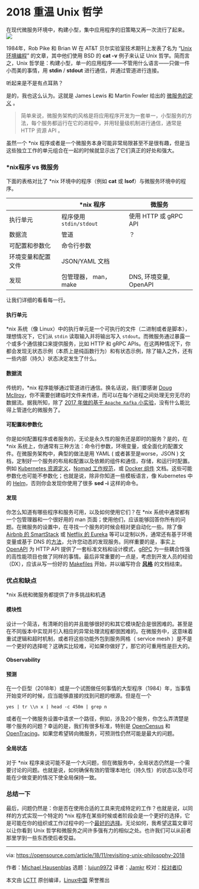 2018 重温 Unix 哲学
======
在现代微服务环境中，构建小型，集中应用程序的旧策略又再一次流行了起来。
![](https://opensource.com/sites/default/files/styles/image-full-size/public/lead-images/brain_data.png?itok=RH6NA32X)

1984年，Rob Pike 和 Brian W 在 AT&T 贝尔实验室技术期刊上发表了名为 “[Unix 环境编程][1]” 的文章，其中他们使用  BSD 的 **cat -v** 例子来认证 Unix 哲学。简而言之，Unix 哲学是：构建小型，单一的应用程序——不管用什么语言——只做一件小而美的事情，用 **stdin** / **stdout** 进行通信，并通过管道进行连接。

听起来是不是有点耳熟？

是的，我也这么认为。这就是 James Lewis 和 Martin Fowler 给出的 [微服务的定义][2] 。

> 简单来说，微服务架构的风格是将应用程序开发为一套单一，小型服务的方法，每个服务都运行在它的进程中，并用轻量级机制进行通信，通常是 HTTP 资源 API 。

虽然一个 *nix 程序或者是一个微服务本身可能非常局限甚至不是很有趣，但是当这些独立工作的单元组合在一起的时候就显示出了它们真正的好处和强大。

### *nix程序 vs 微服务

下面的表格对比了 *nix 环境中的程序（例如 **cat** 或 **lsof**）与微服务环境中的程序。

|                                     | *nix 程序                   | 微服务                              |
| ----------------------------------- | -------------------------- | ---------------------------------- |
| 执行单元                             | 程序使用 `stdin/stdout`      | 使用 HTTP 或 gRPC API               |
| 数据流                               | 管道                        | ？                                 |
| 可配置和参数化                        | 命令行参数                   |                                    |
| 环境变量和配置文件                     | JSON/YAML 文档              |                                    |
| 发现                                | 包管理器， man， make         | DNS, 环境变量, OpenAPI              |

让我们详细的看看每一行。

#### 执行单元

*nix 系统（像 Linux）中的执行单元是一个可执行的文件（二进制或者是脚本），理想情况下，它们从 `stdin` 读取输入并将输出写入 `stdout`。而微服务通过暴露一个或多个通信接口来提供服务，比如 HTTP 和 gRPC APIs。在这两种情况下，你都会发现无状态示例（本质上是纯函数行为）和有状态示例，除了输入之外，还有一些内部（持久）状态决定发生了什么。

#### 数据流

传统的，*nix 程序能够通过管道进行通信。换名话说，我们要感谢 [Doug McIlroy][3]，你不需要创建临时文件来传递，而可以在每个进程之间处理无穷无尽的数据流。据我所知，除了 [2017 年做的基于 `Apache Kafka` 小实验][4]，没有什么能比得上管道化的微服务了。

#### 可配置和参数化

你是如何配置程序或者服务的，无论是永久性的服务还是即时的服务？是的，在 *nix 系统上，你通常有三种方法：命令行参数，环境变量，或全面化的配置文件。在微服务架构中，典型的做法是用 YAML ( 或者甚至是worse，JSON ) 文档，定制好一个服务的布局和配置以及依赖的组件和通信，存储，和运行时配置。例如 [ Kubernetes 资源定义][5]，[Nomad 工作规范][6]，或 [Docker 组件][7] 文档。这些可能参数化也可能不参数化；也就是说，除非你知道一些模板语言，像 Kubernetes 中的 [Helm][8]，否则你会发现你使用了很多 **sed -i** 这样的命令。

#### 发现

你怎么知道有哪些程序和服务可用，以及如何使用它们？在 *nix 系统中通常都有一个包管理器和一个很好用的 man 页面；使用他们，应该能够回答你所有的问题。在微服务的设置中，在寻找一个服务的时候会相对更自动化一些。除了像 [Airbnb 的 SmartStack][9] 或 [Netflix 的 Eureka][10] 等可以定制以外，通常还有基于环境变量或基于 DNS 的[方法][11]，允许您动态的发现服务。同样重要的是，事实上 [OpenAPI][12] 为 HTTP API 提供了一套标准文档和设计模式，[gRPC][13] 为一些耦合性强的高性能项目也做了同样的事情。最后非常重要的一点是，考虑到开发人员的经验（DX），应该从写一份好的 [Makefiles][14] 开始，并以编写符合 [**风格**][15] 的文档结束。

### 优点和缺点

*nix 系统和微服务都提供了许多挑战和机遇

#### 模块性

设计一个简洁，有清晰的目的并且能够很好的和其它模块配合是很困难的。甚至是在不同版本中实现并引入相应的异常处理流程都很困难的。在微服务中，这意味着重试逻辑和超时机制，或者将这些功能外包到服务网格（ service mesh ）是不是一个更好的选择呢？这确实比较难，可如果你做好了，那它的可重用性是巨大的。

#### Observability

#### 预测

在一个巨型（2018年）或是一个试图做任何事情的大型程序（1984）年，当事情开始变坏的时候，应当能够直接的找到问题的根源。但是在一个

```
yes | tr \\n x | head -c 450m | grep n
```

或者在一个微服务设置中请求一个路径，例如，涉及20个服务，你怎么弄清楚是哪个服务的问题？幸运的是，我们有很多标准，特别是 [OpenCensus][16] 和 [OpenTracing][17]。如果您希望转向微服务，可预测性仍然可能是最大的问题。

#### 全局状态

对于 *nix 程序来说可能不是一个大问题，但在微服务中，全局状态仍然是一个需要讨论的问题。也就是说，如何确保有效的管理本地化（持久性）的状态以及尽可能在少做变更的情况下使全局保持一致。

### 总结一下

最后，问题仍然是：你是否在使用合适的工具来完成特定的工作？也就是说，以同样的方式实现一个特定的 *nix 程序在某些时候或者阶段会是一个更好的选择，它是可能在你的组织或工作过程中的一个[最好的选择][18]。无论如何，我希望这篇文章可以让你看到 Unix 哲学和微服务之间许多强有力的相似之处。也许我们可以从前者那里学到一些东西使后者受益。

--------------------------------------------------------------------------------

via: https://opensource.com/article/18/11/revisiting-unix-philosophy-2018

作者：[Michael Hausenblas][a]
选题：[lujun9972][b]
译者：[Jamkr](https://github.com/Jamkr)
校对：[校对者ID](https://github.com/校对者ID)

本文由 [LCTT](https://github.com/LCTT/TranslateProject) 原创编译，[Linux中国](https://linux.cn/) 荣誉推出

[a]: https://opensource.com/users/mhausenblas
[b]: https://github.com/lujun9972
[1]: http://harmful.cat-v.org/cat-v/
[2]: https://martinfowler.com/articles/microservices.html
[3]: https://en.wikipedia.org/wiki/Douglas_McIlroy
[4]: https://speakerdeck.com/mhausenblas/distributed-named-pipes-and-other-inter-services-communication
[5]: http://kubernetesbyexample.com/
[6]: https://www.nomadproject.io/docs/job-specification/index.html
[7]: https://docs.docker.com/compose/overview/
[8]: https://helm.sh/
[9]: https://github.com/airbnb/smartstack-cookbook
[10]: https://github.com/Netflix/eureka
[11]: https://kubernetes.io/docs/concepts/services-networking/service/#discovering-services
[12]: https://www.openapis.org/
[13]: https://grpc.io/
[14]: https://suva.sh/posts/well-documented-makefiles/
[15]: https://www.linux.com/news/improve-your-writing-gnu-style-checkers
[16]: https://opencensus.io/
[17]: https://opentracing.io/
[18]: https://robertnorthard.com/devops-days-well-architected-monoliths-are-okay/
